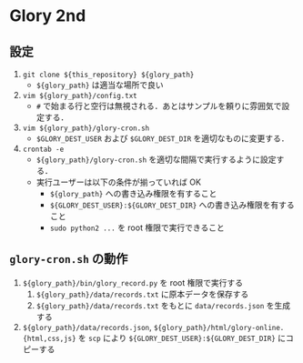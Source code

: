 # Glory 2nd

## 設定

1. `git clone ${this_repository} ${glory_path}`
    - `${glory_path}` は適当な場所で良い
1. `vim ${glory_path}/config.txt`
    - `#` で始まる行と空行は無視される．あとはサンプルを頼りに雰囲気で設定する．
1. `vim ${glory_path}/glory-cron.sh`
    - `$GLORY_DEST_USER` および `$GLORY_DEST_DIR` を適切なものに変更する．
1. `crontab -e`
    - `${glory_path}/glory-cron.sh` を適切な間隔で実行するように設定する．
    - 実行ユーザーは以下の条件が揃っていれば OK
        - `${glory_path}` への書き込み権限を有すること
        - `${GLORY_DEST_USER}:${GLORY_DEST_DIR}` への書き込み権限を有すること
        - `sudo python2 ...` を root 権限で実行できること

## `glory-cron.sh` の動作

1. `${glory_path}/bin/glory_record.py` を root 権限で実行する
    1. `${glory_path}/data/records.txt` に原本データを保存する
    1. `${glory_path}/data/records.txt` をもとに `data/records.json` を生成する
1. `${glory_path}/data/records.json`, `${glory_path}/html/glory-online.{html,css,js}` を `scp` により `${GLORY_DEST_USER}:${GLORY_DEST_DIR}` にコピーする
